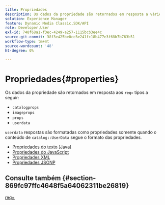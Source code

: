 ```yaml
---
title: Propriedades
description: Os dados da propriedade são retornados em resposta a vários tipos req=.
solution: Experience Manager
feature: Dynamic Media Classic,SDK/API
role: Developer,User
exl-id: 748f68a1-f3ec-4249-a257-1115bcb3ee4c
source-git-commit: 38f3e425be0ce3e241fc18b477e3f68b7b763b51
workflow-type: tm+mt
source-wordcount: '48'
ht-degree: 0%

---
```


# Propriedades{#properties}

Os dados da propriedade são retornados em resposta aos `req=` tipos a seguir:

* `catalogprops`
* `imageprops`
* `props`
* `userdata`

`userdata` respostas são formatadas como propriedades somente quando o conteúdo de `catalog::UserData` segue o formato das propriedades.

* [Propriedades do texto (Java)](r-text-java-properties.md)
* [Propriedades do JavaScript](r-javascript-properties.md)
* [Propriedades XML](r-xml-properties.md)
* [Propriedades JSONP](r-json-properties.md)


## Consulte também {#section-869fc97ffc4648f5a64062311be26819}

[req=](../../../../../../is-api/http-ref/image-serving-api-ref/c-http-protocol-reference/c-command-reference/r-req/r-req.md#reference-907cdb4a97034db7ad94695f25552e76)
